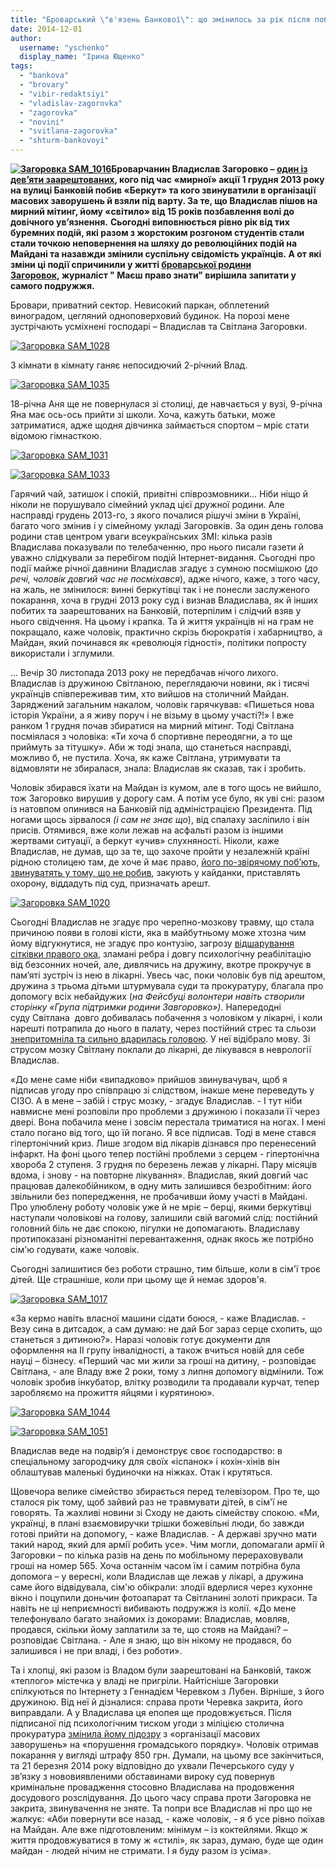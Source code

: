 ```yaml
---
title: "Броварський \"в'язень Банкової\": що змінилось за рік після побиття та арешту?"
date: 2014-12-01
author: 
  username: "yschenko"
  display_name: "Ірина Ющенко"
tags: 
  - "bankova"
  - "brovary"
  - "vibir-redaktsiyi"
  - "vladislav-zagorovka"
  - "zagorovka"
  - "novini"
  - "svitlana-zagorovka"
  - "shturm-bankovoyi"
---
```


**[![Загоровка SAM_1016](https://mpz.brovary.org/wp-content/uploads/2014/12/Zagorovka-SAM_1016.jpg)](https://mpz.brovary.org/wp-content/uploads/2014/12/Zagorovka-SAM_1016.jpg)Броварчанин Владислав Загоровко – [один із дев’яти заарештованих](https://mpz.brovary.org/sered-pobitih-pid-administratsiyeyu-prezidenta-ta-zaareshtovanih-za-organizatsiyu-masovih-bezporyadkiv-ye-brovarchanin/), кого під час «мирної» акції 1 грудня 2013 року на вулиці Банковій побив «Беркут» та кого звинуватили в організації масових заворушень й взяли під варту. За те, що Владислав пішов на мирний мітинг, йому «світило» від 15 років позбавлення волі до довічного ув’язнення.** **Сьогодні виповнюється рівно рік від тих буремних подій, які разом з жорстоким розгоном студентів стали стали точкою неповернення на шляху до революційних подій на Майдані та назавжди змінили суспільну свідомість українців. А от які зміни ці події спричинили у житті [броварської родини Загоровок](https://mpz.brovary.org/gromadske-radio-zrobilo-interv-yu-z-vladislavom-ta-svitlanoyu-zagorovkami/), журналіст " Маєш право знати" вирішила запитати у самого подружжя.** 

Бровари, приватний сектор. Невисокий паркан, обплетений виноградом, цегляний одноповерховий будинок. На порозі мене зустрічають усміхнені господарі – Владислав та Світлана Загоровки.

[![Загоровка SAM_1028](https://mpz.brovary.org/wp-content/uploads/2014/12/Zagorovka-SAM_1028.jpg)](https://mpz.brovary.org/wp-content/uploads/2014/12/Zagorovka-SAM_1028.jpg)

З кімнати в кімнату ганяє непосидючий 2-річний Влад.

[![Загоровка SAM_1035](https://mpz.brovary.org/wp-content/uploads/2014/12/Zagorovka-SAM_1035.jpg)](https://mpz.brovary.org/wp-content/uploads/2014/12/Zagorovka-SAM_1035.jpg)

18-річна Аня ще не повернулася зі столиці, де навчається у вузі, 9-річна Яна має ось-ось прийти зі школи. Хоча, кажуть батьки, може затриматися, адже щодня дівчинка займається спортом – мріє стати відомою гімнасткою.

[![Загоровка SAM_1031](https://mpz.brovary.org/wp-content/uploads/2014/12/Zagorovka-SAM_1031.jpg)](https://mpz.brovary.org/wp-content/uploads/2014/12/Zagorovka-SAM_1031.jpg)

[![Загоровка SAM_1033](https://mpz.brovary.org/wp-content/uploads/2014/12/Zagorovka-SAM_1033.jpg)](https://mpz.brovary.org/wp-content/uploads/2014/12/Zagorovka-SAM_1033.jpg)

Гарячий чай, затишок і спокій, привітні співрозмовники… Ніби ніщо й ніколи не порушувало сімейний уклад цієї дружної родини. Але насправді грудень 2013-го, з якого почалися рішучі зміни в Україні, багато чого змінив і у сімейному укладі Загоровків. За один день голова родини став центром уваги всеукраїнських ЗМІ: кілька разів Владислава показували по телебаченню, про нього писали газети й уважно слідкували за перебігом подій Інтернет-видання. Сьогодні про події майже річної давнини Владислав згадує з сумною посмішкою (_до речі, чоловік довгий час не посміхався_), адже нічого, каже, з того часу, на жаль, не змінилося: винні беркутівці так і не понесли заслуженого покарання, хоча в грудні 2013 року суд і визнав Владислава, як й інших побитих та заарештованих на Банковій, потерпілим і слідчий взяв у нього свідчення. На цьому і крапка. Та й життя українців ні на грам не покращало, каже чоловік, практично скрізь бюрократія і хабарництво, а Майдан, який починався як «революція гідності», політики попросту використали і зглумили.

… Вечір 30 листопада 2013 року не передбачав нічого лихого. Владислав із дружиною Світланою, переглядаючи новини, як і тисячі українців співпереживав тим, хто вийшов на столичний Майдан. Заряджений загальним накалом, чоловік гарячкував: «Пишеться нова історія України, а я живу поруч і не візьму в цьому участі?!» І вже ранком 1 грудня почав збиратися на мирний мітинг. Тоді Світлана посміялася з чоловіка: «Ти хоча б спортивне переодягни, а то ще приймуть за тітушку». Аби ж тоді знала, що станеться насправді, можливо б, не пустила. Хоча, як каже Світлана, утримувати та відмовляти не збиралася, знала: Владислав як сказав, так і зробить.

Чоловік збирався їхати на Майдан із кумом, але в того щось не вийшло, тож Загоровко вирушив у дорогу сам. А потім усе було, як уві сні: разом із натовпом опинився на Банковій під адміністрацією Президента. Під ногами щось зірвалося _(і сам не знає що_), від спалаху засліпило і він присів. Отямився, вже коли лежав на асфальті разом із іншими жертвами ситуації, а беркут «учив» слухняності. Ніколи, каже Владислав, не думав, що за те, що захоче пройти у незалежній країні рідною столицею там, де хоче й має право, [його по-звірячому поб’ють, звинуватять у тому, що не робив](https://mpz.brovary.org/svitlana-zagorovka-miy-cholovik-poyihav-na-maydan-shhob-buti-tam-de-tvoritsya-nova-istoriya-ukrayini/), закують у кайданки, приставлять охорону, віддадуть під суд, призначать арешт.

[![Загоровка SAM_1020](https://mpz.brovary.org/wp-content/uploads/2014/12/Zagorovka-SAM_1020.jpg)](https://mpz.brovary.org/wp-content/uploads/2014/12/Zagorovka-SAM_1020.jpg)

Сьогодні Владислав не згадує про черепно-мозкову травму, що стала причиною появи в голові кісти, яка в майбутньому може хтозна чим йому відгукнутися, не згадує про контузію, загрозу [відшарування сітківки правого ока](https://mpz.brovary.org/zn-vladislava-zagorovku-perevedeno-z-sizo-v-oftalmologichne-viddilennya-oleksandrivskoyi-likarni/), зламані ребра і довгу психологічну реабілітацію від безсонних ночей, але, дивлячись на дружину, вкотре прокручує в пам’яті зустріч із нею в лікарні. Увесь час, поки чоловік був під арештом, дружина з трьома дітьми штурмувала суди та прокуратуру, благала про допомогу всіх небайдужих (_на Фейсбуці волонтери навіть створили сторінку «Група підтримки родини Завгоровко»)._ Напередодні суду Світлана  довго добивалась побачення з чоловіком у лікарні, і коли нарешті потрапила до нього в палату, через постійний стрес та сльози [знепритомніла та сильно вдарилась головою](https://mpz.brovary.org/stb-druzhina-zatrimanogo-na-bankoviy-brovarchanina-otrimala-strus-mozku-video/). У неї відібрало мову. Зі струсом мозку Світлану поклали до лікарні, де лікувався в неврології Владислав.

«До мене саме ніби «випадково» прийшов звинувачувач, щоб я підписав угоду про співпрацю зі слідством, інакше мене переведуть у СІЗО. А в мене – забій і струс мозку, - згадує Владислав. - І тут ніби навмисне мені розповіли про проблеми з дружиною і показали її через двері. Вона побачила мене і зовсім перестала триматися на ногах. І мені стало погано від того, що їй погано. Я все підписав. Тоді в мене стався гіпертонічний криз. Лише згодом від лікарів дізнався про перенесений інфаркт. На фоні цього тепер постійні проблеми з серцем - гіпертонічна хвороба 2 ступеня. З грудня по березень лежав у лікарні. Пару місяців вдома, і знову - на повторне лікування». Владислав, який довгий час працював далекобійником, в одну мить залишився безробітним: його звільнили без попередження, не пробачивши йому участі в Майдані. Про улюблену роботу чоловік уже й не мріє – берці, якими беркутівці наступали чоловікові на голову, залишили свій вагомий слід: постійний головний біль не дає спокою, пігулки не допомагають. Владиславу протипоказані різноманітні перевантаження, однак якось же потрібно сім'ю годувати, каже чоловік.

Сьогодні залишитися без роботи страшно, тим більше, коли в сім'ї троє дітей. Ще страшніше, коли при цьому ще й немає здоров'я.

[![Загоровка SAM_1017](https://mpz.brovary.org/wp-content/uploads/2014/12/Zagorovka-SAM_1017.jpg)](https://mpz.brovary.org/wp-content/uploads/2014/12/Zagorovka-SAM_1017.jpg)

«За кермо навіть власної машини сідати боюся, - каже Владислав. - Везу сина в дитсадок, а сам думаю: не дай Бог зараз серце схопить, що станеться з дитиною?». Наразі чоловік готує документи для оформлення на II групу інвалідності, а також вчиться новій для себе науці – бізнесу. «Перший час ми жили за гроші на дитину, - розповідає Світлана, - але Владу вже 2 роки, тому з липня допомогу відмінили. Тож чоловік зробив інкубатор, влітку розводили та продавали курчат, тепер заробляємо на прожиття яйцями і курятиною».

[![Загоровка SAM_1044](https://mpz.brovary.org/wp-content/uploads/2014/12/Zagorovka-SAM_1044.jpg)](https://mpz.brovary.org/wp-content/uploads/2014/12/Zagorovka-SAM_1044.jpg)

[![Загоровка SAM_1051](https://mpz.brovary.org/wp-content/uploads/2014/12/Zagorovka-SAM_1051.jpg)](https://mpz.brovary.org/wp-content/uploads/2014/12/Zagorovka-SAM_1051.jpg)

Владислав веде на подвір’я і демонструє своє господарство: в спеціальному загородчику для своїх «іспанок» і кохін-хінів він облаштував маленькі будиночки на ніжках. Отак і крутяться.

Щовечора велике сімейство збирається перед телевізором. Про те, що сталося рік тому, щоб зайвий раз не травмувати дітей, в сім'ї не говорять. Та жахливі новини зі Сходу не дають сімейству спокою. «Ми, українці, в плані взаємовиручки трішки божевільні люди, бо завжди готові прийти на допомогу, - каже Владислав. - А державі зручно мати такий народ, який для армії робить усе». Чим могли, допомагали армії й Загоровки – по кілька разів на день по мобільному перераховували гроші на номер 565. Хоча останнім часом їм і самим потрібна була допомога – у вересні, коли Владислав ще лежав у лікарі, а дружина саме його відвідувала, сім'ю обікрали: злодії вдерлися через кухонне вікно і поцупили доньчин фотоапарат та Світланині золоті прикраси. Та навіть не ці неприємності вибивають подружжя із колії. «До мене телефонувало багато знайомих із докорами: Владислав, мовляв, продався, скільки йому заплатили за те, що стояв на Майдані? – розповідає Світлана. - Але я знаю, що він нікому не продався, бо залишився і не при владі, і без роботи».

Та і хлопці, які разом із Владом були заарештовані на Банковій, також «теплого» містечка у владі не пригріли. Найтісніше Загоровки спілкуються по Інтернету з Геннадієм Черевком з Лубен. Вірніше, з його дружиною. Від неї й дізналися: справа проти Черевка закрита, його виправдали. А у Владислава ця епопея ще продовжується. Після підписаної під психологічним тиском угоди з міліцією столична прокуратура [змінила йому підозру](https://mpz.brovary.org/vladislava-zagorovku-zvilnili-v-obmin-na-shtraf-za-porushennya-gromadskogo-poryadku/) з «організації масових заворушень» на «порушення громадського порядку». Чоловік отримав покарання у вигляді штрафу 850 грн. Думали, на цьому все закінчиться, та 21 березня 2014 року відповідно до ухвали Печерського суду у зв’язку з нововиявленими обставинами вироку суд повернув кримінальне провадження стосовно Владислава на продовження досудового розслідування. До цього часу справа проти Загоровка не закрита, звинувачення не зняте. Та попри все Владислав ні про що не жалкує: «Аби повернути все назад, - каже чоловік, - я б усе рівно поїхав на Майдан. Але вже підготовленим: мінімум – із коктейлями. Якщо ж життя продовжуватися в тому ж «стилі», як зараз, думаю, буде ще один майдан - людей нічим не стримати. І я буду разом із усіма».
